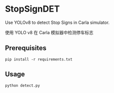 # StopSignDET

Use YOLOv8 to detect Stop Signs in Carla simulator.

使用 YOLO v8 在 Carla 模拟器中检测停车标志

## Prerequisites

`pip install -r requirements.txt`

## Usage

`python detect.py`